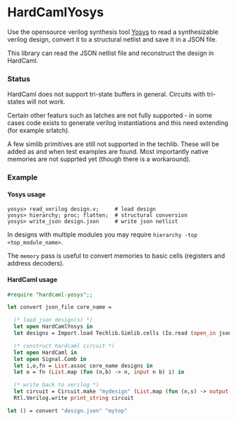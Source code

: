 # HardCamlYosys

Use the opensource verilog synthesis tool [Yosys](http://www.clifford.at/yosys)
to read a synthesizable verilog design, convert it to a structural netlist
and save it in a JSON file.

This library can read the JSON netlist file and reconstruct the design in HardCaml.

### Status

HardCaml does not support tri-state buffers in general.  Circuits 
with tri-states will not work.

Certain other featurs such as latches are not fully supported - in some
cases code exists to generate verilog instantiations and this need extending
(for example srlatch).

A few simlib primitives are still not supported in the techlib.  These
will be added as and when test examples are found.  Most importantly
native memories are not supprted yet (though there is a workaround).

### Example

#### Yosys usage

```
yosys> read_verilog design.v;     # load design
yosys> hierarchy; proc; flatten;  # structural conversion
yosys> write_json design.json     # write json netlist
```

In designs with multiple modules you may require `hierarchy -top <top_module_name>`.

The `memory` pass is useful to convert memories to basic cells (registers and address
decoders).

#### HardCaml usage

```ocaml
#require "hardcaml-yosys";;

let convert json_file core_name = 

  (* load json design(s) *)
  let open HardCamlYosys in
  let designs = Import.load Techlib.Simlib.cells (Io.read (open_in json_file)) in

  (* construct hardcaml circuit *)
  let open HardCaml in
  let open Signal.Comb in
  let i,o,fn = List.assoc core_name designs in
  let o = fn (List.map (fun (n,b) -> n, input n b) i) in

  (* write back to verilog *)
  let circuit = Circuit.make "mydesign" (List.map (fun (n,s) -> output n s) o) in
  Rtl.Verilog.write print_string circuit 

let () = convert "design.json" "mytop"
```

